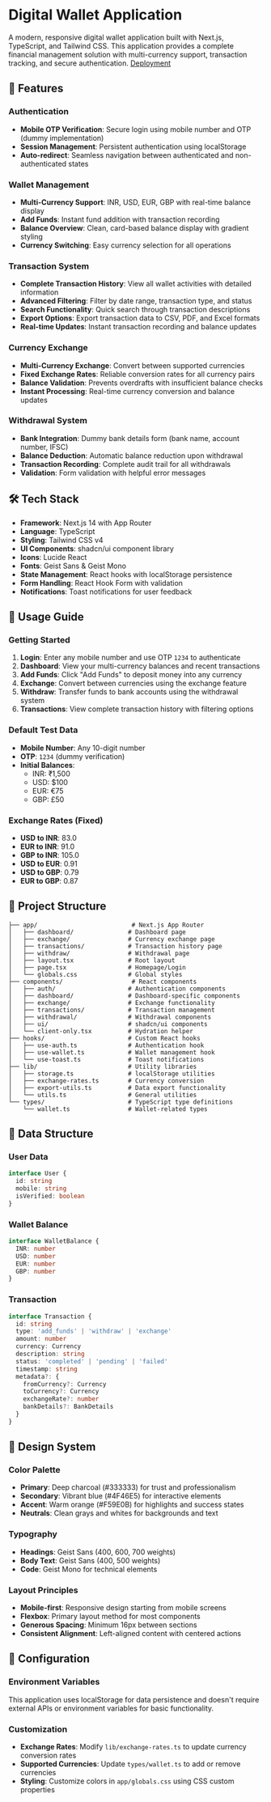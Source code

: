 # Digital Wallet Application

A modern, responsive digital wallet application built with Next.js, TypeScript, and Tailwind CSS. This application provides a complete financial management solution with multi-currency support, transaction tracking, and secure authentication.
[Deployment](http://localhost:3000)
## 🚀 Features

### Authentication
- **Mobile OTP Verification**: Secure login using mobile number and OTP (dummy implementation)
- **Session Management**: Persistent authentication using localStorage
- **Auto-redirect**: Seamless navigation between authenticated and non-authenticated states

### Wallet Management
- **Multi-Currency Support**: INR, USD, EUR, GBP with real-time balance display
- **Add Funds**: Instant fund addition with transaction recording
- **Balance Overview**: Clean, card-based balance display with gradient styling
- **Currency Switching**: Easy currency selection for all operations

### Transaction System
- **Complete Transaction History**: View all wallet activities with detailed information
- **Advanced Filtering**: Filter by date range, transaction type, and status
- **Search Functionality**: Quick search through transaction descriptions
- **Export Options**: Export transaction data to CSV, PDF, and Excel formats
- **Real-time Updates**: Instant transaction recording and balance updates

### Currency Exchange
- **Multi-Currency Exchange**: Convert between supported currencies
- **Fixed Exchange Rates**: Reliable conversion rates for all currency pairs
- **Balance Validation**: Prevents overdrafts with insufficient balance checks
- **Instant Processing**: Real-time currency conversion and balance updates

### Withdrawal System
- **Bank Integration**: Dummy bank details form (bank name, account number, IFSC)
- **Balance Deduction**: Automatic balance reduction upon withdrawal
- **Transaction Recording**: Complete audit trail for all withdrawals
- **Validation**: Form validation with helpful error messages

## 🛠️ Tech Stack

- **Framework**: Next.js 14 with App Router
- **Language**: TypeScript
- **Styling**: Tailwind CSS v4
- **UI Components**: shadcn/ui component library
- **Icons**: Lucide React
- **Fonts**: Geist Sans & Geist Mono
- **State Management**: React hooks with localStorage persistence
- **Form Handling**: React Hook Form with validation
- **Notifications**: Toast notifications for user feedback

## 🎯 Usage Guide

### Getting Started
1. **Login**: Enter any mobile number and use OTP `1234` to authenticate
2. **Dashboard**: View your multi-currency balances and recent transactions
3. **Add Funds**: Click "Add Funds" to deposit money into any currency
4. **Exchange**: Convert between currencies using the exchange feature
5. **Withdraw**: Transfer funds to bank accounts using the withdrawal system
6. **Transactions**: View complete transaction history with filtering options

### Default Test Data
- **Mobile Number**: Any 10-digit number
- **OTP**: `1234` (dummy verification)
- **Initial Balances**: 
  - INR: ₹1,500
  - USD: $100
  - EUR: €75
  - GBP: £50

### Exchange Rates (Fixed)
- **USD to INR**: 83.0
- **EUR to INR**: 91.0
- **GBP to INR**: 105.0
- **USD to EUR**: 0.91
- **USD to GBP**: 0.79
- **EUR to GBP**: 0.87

## 📁 Project Structure

```
├── app/                          # Next.js App Router
│   ├── dashboard/               # Dashboard page
│   ├── exchange/                # Currency exchange page
│   ├── transactions/            # Transaction history page
│   ├── withdraw/                # Withdrawal page
│   ├── layout.tsx               # Root layout
│   ├── page.tsx                 # Homepage/Login
│   └── globals.css              # Global styles
├── components/                   # React components
│   ├── auth/                    # Authentication components
│   ├── dashboard/               # Dashboard-specific components
│   ├── exchange/                # Exchange functionality
│   ├── transactions/            # Transaction management
│   ├── withdrawal/              # Withdrawal components
│   ├── ui/                      # shadcn/ui components
│   └── client-only.tsx          # Hydration helper
├── hooks/                       # Custom React hooks
│   ├── use-auth.ts              # Authentication hook
│   ├── use-wallet.ts            # Wallet management hook
│   └── use-toast.ts             # Toast notifications
├── lib/                         # Utility libraries
│   ├── storage.ts               # localStorage utilities
│   ├── exchange-rates.ts        # Currency conversion
│   ├── export-utils.ts          # Data export functionality
│   └── utils.ts                 # General utilities
└── types/                       # TypeScript type definitions
    └── wallet.ts                # Wallet-related types
```

## 💾 Data Structure

### User Data
```typescript
interface User {
  id: string
  mobile: string
  isVerified: boolean
}
```

### Wallet Balance
```typescript
interface WalletBalance {
  INR: number
  USD: number
  EUR: number
  GBP: number
}
```

### Transaction
```typescript
interface Transaction {
  id: string
  type: 'add_funds' | 'withdraw' | 'exchange'
  amount: number
  currency: Currency
  description: string
  status: 'completed' | 'pending' | 'failed'
  timestamp: string
  metadata?: {
    fromCurrency?: Currency
    toCurrency?: Currency
    exchangeRate?: number
    bankDetails?: BankDetails
  }
}
```

## 🎨 Design System

### Color Palette
- **Primary**: Deep charcoal (#333333) for trust and professionalism
- **Secondary**: Vibrant blue (#4F46E5) for interactive elements
- **Accent**: Warm orange (#F59E0B) for highlights and success states
- **Neutrals**: Clean grays and whites for backgrounds and text

### Typography
- **Headings**: Geist Sans (400, 600, 700 weights)
- **Body Text**: Geist Sans (400, 500 weights)
- **Code**: Geist Mono for technical elements

### Layout Principles
- **Mobile-first**: Responsive design starting from mobile screens
- **Flexbox**: Primary layout method for most components
- **Generous Spacing**: Minimum 16px between sections
- **Consistent Alignment**: Left-aligned content with centered actions

## 🔧 Configuration

### Environment Variables
This application uses localStorage for data persistence and doesn't require external APIs or environment variables for basic functionality.

### Customization
- **Exchange Rates**: Modify `lib/exchange-rates.ts` to update currency conversion rates
- **Supported Currencies**: Update `types/wallet.ts` to add or remove currencies
- **Styling**: Customize colors in `app/globals.css` using CSS custom properties

